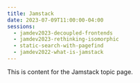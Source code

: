 ```yaml
---
title: Jamstack
date: 2023-07-09T11:00:00-04:00
sessions:
  - jamdev2023-decoupled-frontends
  - jamdev2023-rethinking-isomorphic
  - static-search-with-pagefind
  - jamdev2022-what-is-jamstack
---
```


This is content for the Jamstack topic page.